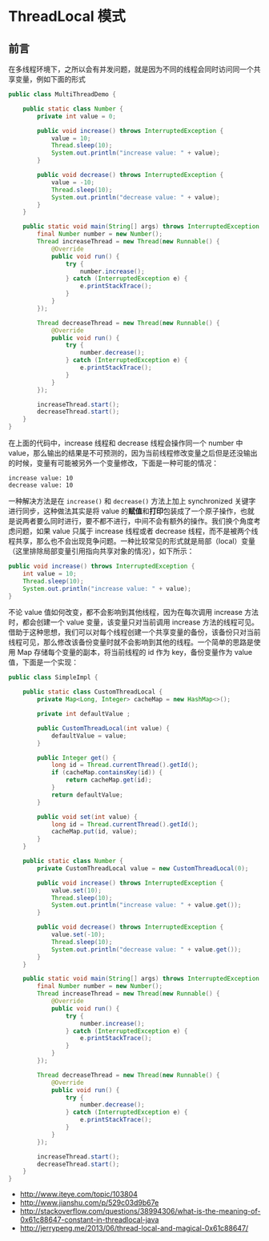 # ThreadLocal 模式
## 前言
在多线程环境下，之所以会有并发问题，就是因为不同的线程会同时访问同一个共享变量，例如下面的形式
```java
public class MultiThreadDemo {

    public static class Number {
        private int value = 0;

        public void increase() throws InterruptedException {
            value = 10;
            Thread.sleep(10);
            System.out.println("increase value: " + value);
        }

        public void decrease() throws InterruptedException {
            value = -10;
            Thread.sleep(10);
            System.out.println("decrease value: " + value);
        }
    }

    public static void main(String[] args) throws InterruptedException {
        final Number number = new Number();
        Thread increaseThread = new Thread(new Runnable() {
            @Override
            public void run() {
                try {
                    number.increase();
                } catch (InterruptedException e) {
                    e.printStackTrace();
                }
            }
        });

        Thread decreaseThread = new Thread(new Runnable() {
            @Override
            public void run() {
                try {
                    number.decrease();
                } catch (InterruptedException e) {
                    e.printStackTrace();
                }
            }
        });

        increaseThread.start();
        decreaseThread.start();
    }
}
```
在上面的代码中，increase 线程和 decrease 线程会操作同一个 number 中 value，那么输出的结果是不可预测的，因为当前线程修改变量之后但是还没输出的时候，变量有可能被另外一个变量修改，下面是一种可能的情况：
```
increase value: 10
decrease value: 10
```
一种解决方法是在 `increase()` 和 `decrease()` 方法上加上 synchronized 关键字进行同步，这种做法其实是将 value 的**赋值**和**打印**包装成了一个原子操作，也就是说两者要么同时进行，要不都不进行，中间不会有额外的操作。我们换个角度考虑问题，如果 value 只属于 increase 线程或者 decrease 线程，而不是被两个线程共享，那么也不会出现竞争问题。一种比较常见的形式就是局部（local）变量（这里排除局部变量引用指向共享对象的情况），如下所示：
```java
public void increase() throws InterruptedException {
    int value = 10;
    Thread.sleep(10);
    System.out.println("increase value: " + value);
}
```
不论 value 值如何改变，都不会影响到其他线程，因为在每次调用 increase 方法时，都会创建一个 value 变量，该变量只对当前调用 increase 方法的线程可见。借助于这种思想，我们可以对每个线程创建一个共享变量的备份，该备份只对当前线程可见，那么修改该备份变量时就不会影响到其他的线程。一个简单的思路是使用 Map 存储每个变量的副本，将当前线程的 id 作为 key，备份变量作为 value 值，下面是一个实现：
```java
public class SimpleImpl {

    public static class CustomThreadLocal {
        private Map<Long, Integer> cacheMap = new HashMap<>();

        private int defaultValue ;

        public CustomThreadLocal(int value) {
            defaultValue = value;
        }

        public Integer get() {
            long id = Thread.currentThread().getId();
            if (cacheMap.containsKey(id)) {
                return cacheMap.get(id);
            }
            return defaultValue;
        }

        public void set(int value) {
            long id = Thread.currentThread().getId();
            cacheMap.put(id, value);
        }
    }

    public static class Number {
        private CustomThreadLocal value = new CustomThreadLocal(0);

        public void increase() throws InterruptedException {
            value.set(10);
            Thread.sleep(10);
            System.out.println("increase value: " + value.get());
        }

        public void decrease() throws InterruptedException {
            value.set(-10);
            Thread.sleep(10);
            System.out.println("decrease value: " + value.get());
        }
    }

    public static void main(String[] args) throws InterruptedException {
        final Number number = new Number();
        Thread increaseThread = new Thread(new Runnable() {
            @Override
            public void run() {
                try {
                    number.increase();
                } catch (InterruptedException e) {
                    e.printStackTrace();
                }
            }
        });

        Thread decreaseThread = new Thread(new Runnable() {
            @Override
            public void run() {
                try {
                    number.decrease();
                } catch (InterruptedException e) {
                    e.printStackTrace();
                }
            }
        });

        increaseThread.start();
        decreaseThread.start();
    }
}
```

* http://www.iteye.com/topic/103804
* http://www.jianshu.com/p/529c03d9b67e
* http://stackoverflow.com/questions/38994306/what-is-the-meaning-of-0x61c88647-constant-in-threadlocal-java
* http://jerrypeng.me/2013/06/thread-local-and-magical-0x61c88647/
